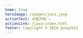 ```yaml
---
home: true
heroImage: /images/java.jpeg
actionText: 点我开始 →
actionLink: /java/index.html
footer: Copyright © 2018 gongxb21
---
```

